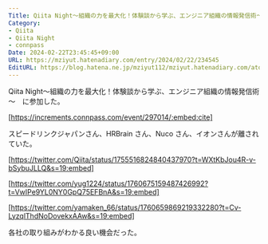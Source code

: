 ```yaml
---
Title: Qiita Night～組織の力を最大化！体験談から学ぶ、エンジニア組織の情報発信術～　に参加した
Category:
- Qiita
- Qiita Night
- connpass
Date: 2024-02-22T23:45:45+09:00
URL: https://mziyut.hatenadiary.com/entry/2024/02/22/234545
EditURL: https://blog.hatena.ne.jp/mziyut112/mziyut.hatenadiary.com/atom/entry/6801883189085293507
---
```


Qiita Night～組織の力を最大化！体験談から学ぶ、エンジニア組織の情報発信術～　に参加した。

[https://increments.connpass.com/event/297014/:embed:cite]

スピードリンクジャパンさん、HRBrain さん、Nuco さん、イオンさんが離されていた。

[https://twitter.com/Qiita/status/1755516824840437970?t=WXtKbJou4R-v-bSybuJLLQ&s=19:embed]

[https://twitter.com/yug1224/status/1760675159487426992?t=VwIPe9YL0NY0GpQ75EFBnA&s=19:embed]

[https://twitter.com/yamaken_66/status/1760659869219332280?t=Cv-LyzqlThdNoDovekxAAw&s=19:embed]

各社の取り組みがわかる良い機会だった。
